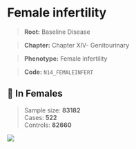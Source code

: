 # Female infertility

> **Root:** Baseline Disease  

> **Chapter:** Chapter XIV- Genitourinary  

> **Phenotype:** Female infertility  

> **Code:** `N14_FEMALEINFERT`

## 👩 In Females  
> Sample size: **83182**  
> Cases: **522**  
> Controls: **82660**
<img src="/Disease/Figures/ALL/Baseline/N14_FEMALEINFERT.png"/>
<CsvTable src="/public/Disease/Data/ALL/Baseline/LG_N14_FEMALEINFERT.csv" label="🔍 View full results" />
